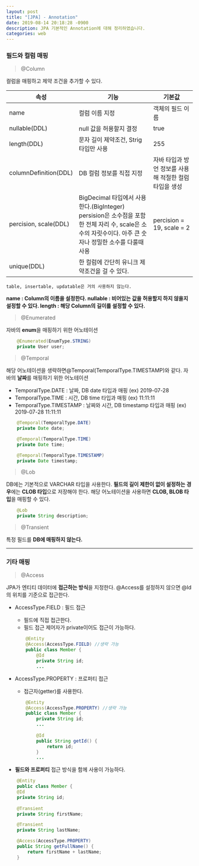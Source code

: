 ```yaml
---
layout: post
title: "[JPA] - Annotation"
date: 2019-08-14 20:18:28 -0900
description: JPA 기본적인 Annotation에 대해 정리하였습니다.
categories: web
---
```


### 필드와 컬럼 매핑

<blockquote>@Column</blockquote>
 컬럼을 매핑하고 제약 조건을 추가할 수 있다.

| 속성 | 기능 | 기본값 |
|--|--|--|
| name | 컬럼 이름 지정 | 객체의 필드 이름 |
| nullable(DDL) | null 값을 허용할지 결정 | true |
| length(DDL) | 문자 길이 제약조건, Strig 타입만 사용 | 255 |
| columnDefinition(DDL) | DB 컬럼 정보를 직접 지정 | 자바 타입과 방언 정보를 사용해 적절한 컬럼 타입을 생성 |
| percision, scale(DDL) | BigDecimal 타입에서 사용한다.(BigInteger) persision은 소수점을 포함한 전체 자리 수, scale은 소수의 자릿수이다. 아주 큰 숫자나 정밀한 소수를 다룰때 사용 | percision = 19, scale = 2 |
| unique(DDL) | 한 컬럼에 간단히 유니크 제약조건을 걸 수 있다. |  |

` table, insertable, updatable은 거의 사용하지 않는다.  `

**name : Column의 이름을 설정한다.
nullable : 비어있는 값을 허용할지 하지 않을지 설정할 수 있다.
length : 해당 Column의 길이를 설정할 수 있다.**
	
<blockquote>@Enumerated</blockquote>
	
자바의 **enum**을 매핑하기 위한 어노테이션

```Java
    @Enumerated(EnumType.STRING)
    private User user;
```

<blockquote>@Temporal</blockquote>

해당 어노테이션을 생략하면@Temporal(TemporalType.TIMESTAMP)와 같다.
자바의 **날짜**를 매핑하기 위한 어노테이션

* TemporalType.DATE : 날짜, DB date 타입과 매핑 (ex) 2019-07-28
* TemporalType.TIME : 시간, DB time 타입과 매핑 (ex) 11:11:11
* TemporalType.TIMESTAMP : 날짜와 시간, DB timestamp 타입과 매핑 (ex) 2019-07-28 11:11:11

```Java
    @Temporal(TemporalType.DATE)
    private Date date;

    @Temporal(TemporalType.TIME)
    private Date time;

    @Temporal(TemporalType.TIMESTAMP)
    private Date timestamp;
```

<blockquote>@Lob</blockquote>

DB에는 기본적으로 VARCHAR 타입을 사용한다.
**필드의 길이 제한이 없이 설정하는 경우**에는 **CLOB 타입**으로 저장해야 한다.
해당 어노테이션을 사용하면 **CLOB, BLOB 타입**을 매핑할 수 있다.

```Java
    @Lob
    private String description;
```

<blockquote>@Transient</blockquote>
    
특정 필드를 **DB에 매핑하지 않는다.**

---

### 기타 매핑

<blockquote>@Access</blockquote>
    
JPA가 엔티티 데이터에 **접근하는 방식**을 지정한다.
@Access를 설정하지 않으면 @Id의 위치를 기준으로 접근한다.

* AccessType.FIELD : 필드 접근
    - 필드에 직접 접근한다.
    - 필드 접근 제어자가 private이어도 접근이 가능하다.

    ```Java
        @Entity
        @Access(AccessType.FIELD) //생략 가능
        public class Member {
            @Id
            private String id;
            ...
    ```

* AccessType.PROPERTY : 프로퍼티 접근
    - 접근자(getter)를 사용한다.

    ```java
        @Entity
        @Access(AccessType.PROPERTY) //생략 가능
        public class Member {
            private String id;
            ...
            
            @Id
            public String getId() {
                return id;
            }
            ...
    ```

* **필드와 프로퍼티** 접근 방식을 함께 사용이 가능하다.

```Java
    @Entity
    public class Member {
    @Id
    private String id;
    
    @Transient
    private String firstName;

    @Transient
    private String lastName;

    @Access(AccessType.PROPERTY)
    public String getFullName() {
        return firstName + lastName;
    }
```